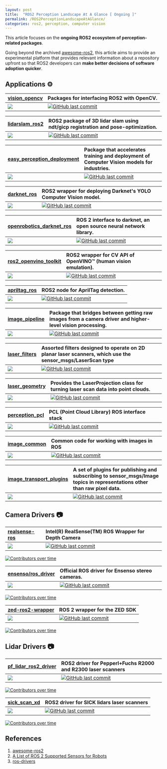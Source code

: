 ```yaml
---
layout: post
title:  "ROS2 Perception Landscape At A Glance [ Ongoing ]"
permalink: /ROS2PerceptionLandscapeAtAGlance/
categories: ros2, perception, computer vision
---
```


This article focuses on the **ongoing ROS2 ecosystem of perception-related packages**. 

Going beyond the archived [awesome-ros2](https://github.com/fkromer/awesome-ros2/), this article aims to provide an experimental platform that provides relevant information about a repository upfront so that ROS2 developers can **make better decisions of software adoption quicker**.  

## **Applications** ⚙️

| [vision_opencv](https://github.com/ros-perception/vision_opencv/tree/ros2) | Packages for interfacing **ROS2** with **OpenCV**. |
|:----------|:----------|
| <img src="https://m3-markdown-badges.vercel.app/stars/3/2/ros-perception/vision_opencv"> | [![GitHub last commit](https://img.shields.io/github/last-commit/ros-perception/vision_opencv.svg?style=flat)]() |

| [lidarslam_ros2](https://github.com/rsasaki0109/lidarslam_ros2) | ROS2 package of **3D lidar slam** using ndt/gicp registration and pose-optimization. |
|:----------|:----------|
| <img src="https://m3-markdown-badges.vercel.app/stars/3/2/rsasaki0109/lidarslam_ros2">  | [![GitHub last commit](https://img.shields.io/github/last-commit/rsasaki0109/lidarslam_ros2.svg?style=flat)]() |

| [easy_perception_deployment](https://github.com/ros-industrial/easy_perception_deployment) | Package that accelerates **training** and **deployment** of Computer Vision models for industries. |
|:----------|:----------|
| <img src="https://m3-markdown-badges.vercel.app/stars/3/2/ros-industrial/easy_perception_deployment"> | [![GitHub last commit](https://img.shields.io/github/last-commit/ros-industrial/easy_perception_deployment.svg?style=flat)]() |

| [darknet_ros](https://github.com/leggedrobotics/darknet_ros/tree/ros2) | ROS2 wrapper for deploying Darknet's **YOLO** Computer Vision model. |
|:----------|:----------|
| <img src="https://m3-markdown-badges.vercel.app/stars/3/2/leggedrobotics/darknet_ros"> | [![GitHub last commit](https://img.shields.io/github/last-commit/leggedrobotics/darknet_ros.svg?style=flat)]() |

| [openrobotics_darknet_ros](https://github.com/ros2/openrobotics_darknet_ros/tree/ros2) | ROS 2 interface to darknet, an open source neural network library.  |
|:----------|:----------|
| <img src="https://m3-markdown-badges.vercel.app/stars/3/2/ros2/openrobotics_darknet_ros"> | [![GitHub last commit](https://img.shields.io/github/last-commit/ros2/openrobotics_darknet_ros.svg?style=flat)]() |

| [ros2_openvino_toolkit](https://github.com/intel/ros2_openvino_toolkit) | ROS2 wrapper for CV API of **OpenVINO™** (human vision emulation). |
|:----------|:----------|
| <img src="https://m3-markdown-badges.vercel.app/stars/3/2/intel/ros2_openvino_toolkit"> | [![GitHub last commit](https://img.shields.io/github/last-commit/intel/ros2_openvino_toolkit.svg?style=flat)]() |

| [apriltag_ros](https://github.com/christianrauch/apriltag_ros) | ROS2 node for **AprilTag** detection. |
|:----------|:----------|
| <img src="https://m3-markdown-badges.vercel.app/stars/3/2/christianrauch/apriltag_ros"> | [![GitHub last commit](https://img.shields.io/github/last-commit/christianrauch/apriltag_ros.svg?style=flat)]() |

| [image_pipeline](https://github.com/ros-perception/image_pipeline) | Package that **bridges** between getting raw images from a camera driver and higher-level vision processing. |
|:----------|:----------|
| <img src="https://m3-markdown-badges.vercel.app/stars/3/2/ros-perception/image_pipeline"> | [![GitHub last commit](https://img.shields.io/github/last-commit/ros-perception/image_pipeline.svg?style=flat)]() |

| [laser_filters](https://github.com/ros-perception/laser_filters) | Assorted **filters** designed to operate on **2D planar laser scanners**, which use the sensor_msgs/LaserScan type |
|:----------|:----------|
| <img src="https://m3-markdown-badges.vercel.app/stars/3/2/ros-perception/laser_filters"> | [![GitHub last commit](https://img.shields.io/github/last-commit/ros-perception/laser_filters.svg?style=flat)]() |

| [laser_geometry](https://github.com/ros-perception/laser_geometry) | Provides the LaserProjection class for **turning laser scan data into point clouds**.  |
|:----------|:----------|
| <img src="https://m3-markdown-badges.vercel.app/stars/3/2/ros-perception/laser_geometry"> | [![GitHub last commit](https://img.shields.io/github/last-commit/ros-perception/laser_geometry.svg?style=flat)]() |

| [perception_pcl](https://github.com/ros-perception/perception_pcl) | **PCL** (Point Cloud Library) ROS interface stack  |
|:----------|:----------|
| <img src="https://m3-markdown-badges.vercel.app/stars/3/2/ros-industrial/easy_perception_deployment"> | [![GitHub last commit](https://img.shields.io/github/last-commit/ros-perception/perception_pcl.svg?style=flat)]() |

| [image_common](https://github.com/ros-perception/image_common) | Common code for working with images in ROS  |
|:----------|:----------|
| <img src="https://m3-markdown-badges.vercel.app/stars/3/2/ros-perception/image_common"> | [![GitHub last commit](https://img.shields.io/github/last-commit/ros-perception/image_common.svg?style=flat)]() |

| [image_transport_plugins](https://github.com/ros-perception/image_transport_plugins) | A set of plugins for **publishing** and **subscribing** to **sensor_msgs/Image** topics in representations other than raw pixel data.   |
|:----------|:----------|
| <img src="https://m3-markdown-badges.vercel.app/stars/3/2/ros-perception/image_transport_plugins"> | [![GitHub last commit](https://img.shields.io/github/last-commit/ros-perception/image_transport_plugins.svg?style=flat)]() |

## **Camera Drivers** 📷

| [realsense-ros](https://github.com/IntelRealSense/realsense-ros) | **Intel**(R) **RealSense**(TM) ROS Wrapper for Depth Camera |
|:----------|:----------|
| <img src="https://m3-markdown-badges.vercel.app/stars/3/2/IntelRealSense/realsense-ros"> | [![GitHub last commit](https://img.shields.io/github/last-commit/IntelRealSense/realsense-ros.svg?style=flat)]() |

[![Contributors over time](https://contributor-graph-api.apiseven.com/contributors-svg?chart=contributorOverTime&repo=IntelRealSense/realsense-ros)](https://www.apiseven.com/en/contributor-graph?chart=contributorOverTime&repo=IntelRealSense/realsense-ros)


| [ensenso/ros_driver](https://github.com/ensenso/ros_driver) | Official ROS driver for **Ensenso** stereo cameras. |
|:----------|:----------|
| <img src="https://m3-markdown-badges.vercel.app/stars/3/2/ensenso/ros_driver"> | [![GitHub last commit](https://img.shields.io/github/last-commit/ensenso/ros_driver.svg?style=flat)]() |


[![Contributors over time](https://contributor-graph-api.apiseven.com/contributors-svg?chart=contributorOverTime&repo=ensenso/ros_driver)](https://www.apiseven.com/en/contributor-graph?chart=contributorOverTime&repo=ensenso/ros_driver)


| [zed-ros2-wrapper](https://github.com/stereolabs/zed-ros2-wrapper) | ROS 2 wrapper for the **ZED** SDK  |
|:----------|:----------|
| <img src="https://m3-markdown-badges.vercel.app/stars/3/2/stereolabs/zed-ros2-wrapper"> | [![GitHub last commit](https://img.shields.io/github/last-commit/stereolabs/zed-ros2-wrapper.svg?style=flat)]() |

[![Contributors over time](https://contributor-graph-api.apiseven.com/contributors-svg?chart=contributorOverTime&repo=stereolabs/zed-ros2-wrapper)](https://www.apiseven.com/en/contributor-graph?chart=contributorOverTime&repo=stereolabs/zed-ros2-wrapper)

## **Lidar Drivers** 📷

| [pf_lidar_ros2_driver](https://github.com/PepperlFuchs/pf_lidar_ros2_driver) | ROS2 driver for **Pepperl+Fuchs R2000** and **R2300 laser scanners**  |
|:----------|:----------|
| <img src="https://m3-markdown-badges.vercel.app/stars/3/2/PepperlFuchs/pf_lidar_ros2_driver"> | [![GitHub last commit](https://img.shields.io/github/last-commit/PepperlFuchs/pf_lidar_ros2_driver.svg?style=flat)]() |

[![Contributors over time](https://contributor-graph-api.apiseven.com/contributors-svg?chart=contributorOverTime&repo=PepperlFuchs/pf_lidar_ros2_driver)](https://www.apiseven.com/en/contributor-graph?chart=contributorOverTime&repo=PepperlFuchs/pf_lidar_ros2_driver)

| [sick_scan_xd](https://github.com/SICKAG/sick_scan_xd) | ROS2 driver for **SICK lidars laser scanners**  |
|:----------|:----------|
| <img src="https://m3-markdown-badges.vercel.app/stars/3/2/SICKAG/sick_scan_xd"> | [![GitHub last commit](https://img.shields.io/github/last-commit/SICKAG/sick_scan_xd.svg?style=flat)]() |

[![Contributors over time](https://contributor-graph-api.apiseven.com/contributors-svg?chart=contributorOverTime&repo=SICKAG/sick_scan_xd)](https://www.apiseven.com/en/contributor-graph?chart=contributorOverTime&repo=SICKAG/sick_scan_xd)

## **References**
1. [awesome-ros2](https://github.com/fkromer/awesome-ros2/)
2. [A List of ROS 2 Supported Sensors for Robots](https://www.theconstruct.ai/list-ros2-supported-sensors-for-robots/)
3. [ros-drivers](https://github.com/ros-drivers)